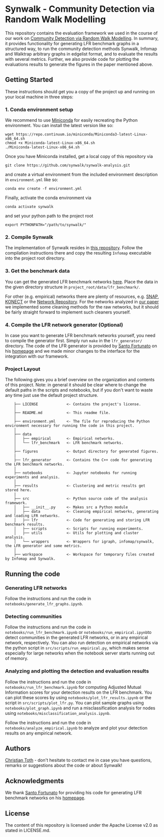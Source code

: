 # Synwalk - Community Detection via Random Walk Modelling

This repository contains the evaluation framework we used in the course of our work on [Community Detection via Random Walk Modelling](http://arxiv.org/abs/2101.08623). In summary, it provides functionality for generating LFR benchmark graphs in a structured way, to run the community detection methods Synwalk, Infomap and Walktrap arbitrary graphs in edgelist format, and to evaluate the results with several metrics. Further, we also provide code for plotting the evaluations results to generate the figures in the paper mentioned above.


## Getting Started

These instructions should get you a copy of the project up and running on
your local machine in three steps:


### 1. Conda environment setup

We recommend to use [Miniconda](https://docs.conda.io/en/latest/miniconda.html) for easily recreating the Python environment. You can install the latest version like so:

```
wget https://repo.continuum.io/miniconda/Miniconda3-latest-Linux-x86_64.sh
chmod +x Miniconda-latest-Linux-x86_64.sh
./Miniconda-latest-Linux-x86_64.sh
```
Once you have Miniconda installed, get a local copy of this repository via

```
git clone https://github.com/synwalk/synwalk-analysis.git
```

and create a virtual environment from the included environment description in `environment.yml` like so:
```
conda env create -f environment.yml
```
Finally, activate the conda environment via 
```
conda activate synwalk
```
and set your python path to the project root
```
export PYTHONPATH="/path/to/synwalk/"
```

### 2. Compile Synwalk
The implementation of Synwalk resides in [this repository](https://github.com/synwalk/synwalk). Follow the compilation instructions there and copy the resulting `Infomap` executable into the project root directory.

### 3. Get the benchmark data

You can get the generated LFR benchmark networks [here](https://doi.org/10.5281/zenodo.4450167). Place the data in the given directory structure in `project_root/data/lfr_benchmark/`.

For other (e.g. empirical) networks there are plenty of resources, e.g. [SNAP](https://snap.stanford.edu/data/), [KONECT](konect.cc) or the [Network Repository](http://networkrepository.com/). For the networks analyzed in [our paper](http://arxiv.org/abs/2101.08623) we implemented some cleaning methods for the raw networks, but it should be fairly straight forward to implement such cleaners yourself.

### 4. Compile the LFR network generator (Optional)

In case you want to generate LFR benchmark networks yourself, you need to compile the generator first. Simply run `make` in the `lfr_generator/` directory. The code of the LFR generator is provided by  [Santo Fortunato](https://www.santofortunato.net/) on his [homepage](https://www.santofortunato.net/resources) and we made minor changes to the interface for the integration with our framework.

### Project Layout

The following gives you a brief overview on the organization and contents of this project. Note: in general it should be clear where to change the default paths in the scripts and notebooks, but if you don't want to waste any time just use the default project structure.
```
    ├── LICENSE             <- Contains the project's license.
    │
    ├── README.md           <- This readme file.
    │
    ├── environment.yml     <- The file for reproducing the Python environment necessary for running the code in this project.
    │
    ├── data
    │   ├── empirical       <- Empirical networks.
    │   └── lfr_benchmark   <- LFR benchmark networks.
    │
    ├── figures             <- Output directory for generated figures.
    |
    ├── lfr_generator       <- Contains the C++ code for generating the LFR benchmark networks.
    │
    ├── notebooks           <- Jupyter notebooks for running experiments and analysis.
    │
    ├── results             <- Clustering and metric results get stored here.
    |
    ├── src                 <- Python source code of the analysis framework.
    │   ├── __init__.py     <- Makes src a Python module
    │   ├── data            <- Cleaning empirical networks, generating and loading LFR networks.
    │   ├── lfr             <- Code for generating and storing LFR benchmark results.
    │   ├── scripts         <- Scripts for running experiments.
    │   ├── utils           <- Utils for plotting and cluster analysis.
    │   └── wrappers        <- Wrappers for igraph, infomap/synwalk, the LFR generator and some metrics.
    │
    ├── workspace           <- Workspace for temporary files created by Infomap and Synwalk.
```



## Running the code

### Generating LFR networks
Follow the instructions and run the code in `notebooks/generate_lfr_graphs.ipynb`.

### Detecting communities

Follow the instructions and run the code in `notebooks/run_lfr_benchmark.ipynb` or `notebooks/run_empirical.ipynb`to detect communities in the generated LFR networks, or in any empirical network, respectively.
You can also run detection on empirical networks via the python script in `src/scripts/run_empirical.py`, which makes sense especially for large networks when the notebook server starts running out of memory.

### Analyzing and plotting the detection and evaluation results

Follow the instructions and run the code in `notebooks/run_lfr_benchmark.ipynb` for computing Adjusted Mutual Information scores for your detection results on the LFR benchmark.  You can plot these scores by using `notebooks/plot_lfr_results.ipynb` or the script in `src/scripts/plot_lfr.py`.  You can plot sample graphs using `notebooks/plot_graph.ipynb` and run a misclassification analysis for nodes using `notebooks/misclassification_analysis.ipynb`.

Follow the instructions and run the code in `notebooks/analyze_empirical.ipynb` to analyze and plot your detection results on any empirical network.

## Authors

[Christian Toth](https://github.com/chritoth) - don't hesitate to contact me in case you have questions, remarks or suggestions about the code or about Synwalk!

## Acknowledgments

We thank [Santo Fortunato](https://www.santofortunato.net/) for providing his code for generating LFR benchmark networks on his [homepage](https://www.santofortunato.net/resources).

## License

The content of this repository is licensed under the Apache License v2.0 as stated in LICENSE.md.

